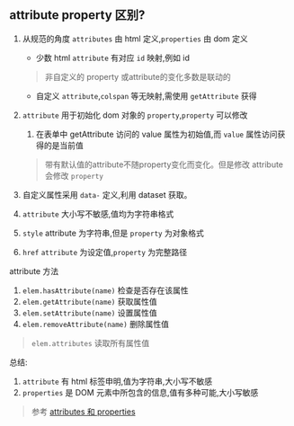## attribute property 区别?
1. 从规范的角度 `attributes` 由 html 定义,`properties` 由 dom 定义
   * 少数 html `attribute` 有对应 `id` 映射,例如 id
	> 非自定义的 property 或attribute的变化多数是联动的

   * 自定义 `attribute`,`colspan` 等无映射,需使用 `getAttribute` 获得
2. `attribute` 用于初始化 dom 对象的 `property`,`property` 可以修改
	1. 在表单中 getAttribute 访问的 value 属性为初始值,而 `value` 属性访问获得的是当前值

	> 带有默认值的attribute不随property变化而变化。但是修改 attribute 会修改 `property`
3. 自定义属性采用 `data-` 定义,利用 dataset 获取。 
4. `attribute` 大小写不敏感,值均为字符串格式
5. `style` attribute 为字符串,但是 `property` 为对象格式
6. `href` `attribute` 为设定值,`property` 为完整路径

attribute 方法
1. `elem.hasAttribute(name)` 检查是否存在该属性
2. `elem.getAttribute(name)` 获取属性值
3. `elem.setAttribute(name)` 设置属性值
4. `elem.removeAttribute(name)` 删除属性值
> `elem.attributes` 读取所有属性值

总结:
1. `attribute` 有 html 标签申明,值为字符串,大小写不敏感
2. `properties` 是 DOM 元素中所包含的信息,值有多种可能,大小写敏感

> 参考 [attributes 和 properties](https://javascript.info/dom-attributes-and-properties)
